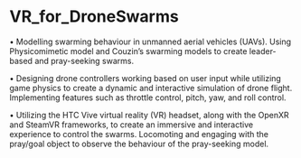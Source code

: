 # VR_for_DroneSwarms

• Modelling swarming behaviour in unmanned aerial vehicles (UAVs). Using Physicomimetic model and Couzin’s swarming models to create leader-based and pray-seeking swarms. 

• Designing drone controllers working based on user input while utilizing game physics to create a dynamic and interactive simulation of drone flight. Implementing features such as throttle control, pitch, yaw, and roll control.

• Utilizing the HTC Vive virtual reality (VR) headset, along with the OpenXR and SteamVR frameworks, to create an immersive and interactive experience to control the swarms. Locomoting and engaging with the pray/goal object to observe the behaviour of the pray-seeking model.
